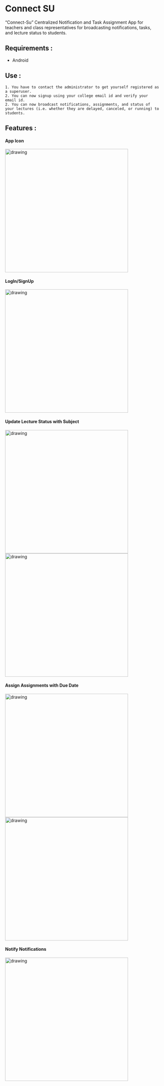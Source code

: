 # Connect SU
“Connect-Su” Centralized Notification and Task Assignment App for teachers and class representatives for broadcasting notifications, tasks, and lecture status to students.

## Requirements :
- Android
## Use :
    1. You have to contact the administrator to get yourself registered as a superuser.
    2. You can now signup using your college email id and verify your email id.
    2. You can now broadcast notifications, assignments, and status of your lectures (i.e. whether they are delayed, canceled, or running) to students.

## Features :
<h4>App Icon</h4>
<img src="./img/app_icons.png" alt="drawing" width="400"/>
<h4>LogIn/SignUp</h4>
<img src="./img/main.png" alt="drawing" width="400"/>
<h4>Update Lecture Status with Subject</h4>
<img src="./img/lecture_status.png" alt="drawing" width="400"/>
<img src="./img/spinner.png" alt="drawing" width="400"/>
<h4>Assign Assignments with Due Date</h4>
<img src="./img/assignment_creation.png" alt="drawing" width="400"/>
<img src="./img/due_date.png" alt="drawing" width="400"/>
<h4>Notify Notifications</h4>
<img src="./img/notification_creation.png" alt="drawing" width="400"/>
